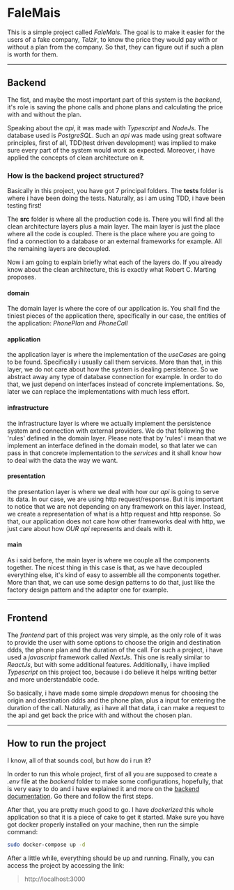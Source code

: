 # FaleMais

This is a simple project called *FaleMais*. The goal is to make it easier for the users of a fake company, *Telzir*, to know the price they would pay with or without a plan from the company. So that, they can figure out if such a plan is worth for them. 

---

## Backend
The fist, and maybe the most important part of this system is the *backend*, it's role is saving the phone calls and phone plans and calculating the price with and without the plan.

Speaking about the *api*, it was made with *Typescript* and *NodeJs*. The database used is *PostgreSQL*. Such an *api* was made using great software principles, first of all, TDD(test driven development) was implied to make sure every part of the system would work as expected. 
Moreover, i have applied the concepts of clean architecture on it.

### How is the backend project structured?
Basically in this project, you have got 7 principal folders. The __tests__ folder is where i have been doing the 
tests. Naturally, as i am using TDD, i have been testing first!

The __src__ folder is where all the production code is. There you will find all the clean architecture layers plus
a main layer. The main layer is just the place where all the code is coupled. There is the place where you are going 
to find a connection to a database or an external frameworks for example. All the remaining layers are decoupled. 

Now i am going to explain briefly what each of the layers do. If you already know about the clean architecture, this is exactly what Robert C. Marting proposes. 

#### domain
The domain layer is where the core of our application is. You shall find the tiniest pieces of the application 
there, specifically in our case, the entities of the application: *PhonePlan* and *PhoneCall*

#### application
the application layer is where the implementation of the *useCases* are going to be found. Specifically i usually call them services. More than that, in this
layer, we do not care about how the system is dealing persistence. So we abstract away any type of database connection for example. In order to do that, we just depend on interfaces instead of concrete implementations. So, later we can replace the implementations with much less effort.

#### infrastructure
the infrastructure layer is where we actually implement the persistence system and connection with external providers. We do that following the 'rules' defined in the domain layer. Please note that by 'rules' i mean that we implement an interface defined in the domain model, so that later we can pass in that concrete implementation to the *services* and it shall know how to deal with the data the way we want.

#### presentation
the presentation layer is where we deal with how our *api* is going to serve its data. In our case, we are using http request/response. But it is important to notice that we are not depending on any framework on this layer. Instead, we create a representation of what is a http request and http response. So that, our application does not care how other frameworks deal with http, we just care about how *OUR* *api*  represents and deals with it. 

#### main
As i said before, the main layer is where we couple all the components together. The nicest thing in this case is that, as we have decoupled everything else, it's kind of easy to assemble all the components together. More than that, we can use some design patterns to do that, just like the factory design pattern and the adapter one for example. 

---

## Frontend
The *frontend* part of this project was very simple, as the only role of it was to provide the user with some options to choose the origin
and destination ddds, the phone plan and the duration of the call. For such a project, i have used a *javascript* framework called *NextJs*. This one is really similar to *ReactJs*, but with some additional features. Additionally, i have implied *Typescript* on this project too, because i do believe
it helps writing better and more understandable code.

So basically, i have made some simple *dropdown* menus for choosing the origin and destination ddds and the phone plan, plus a input for entering the duration of the call. Naturally, as i have all that data, i can make a request to the api and get back the price with and without the chosen plan.

--- 

## How to run the project
I know, all of that sounds cool, but how do i run it?

In order to run this whole project, first of all you are supposed to create a *.env* file at the *backend* folder to make some configurations, 
hopefully, that is very easy to do and i have explained it and more on the [backend documentation](https://github.com/KPMGE/fale-mais/tree/main/backend/documentation#readme). Go there and follow the first steps.

After that, you are pretty much good to go. I have *dockerized* this whole application so that it is a piece of cake to get it started. 
Make sure you have got docker properly installed on your machine, then run the simple command: 

```bash
sudo docker-compose up -d
```

After a little while, everything should be up and running. Finally, you can access the project by accessing the link: 

> http://localhost:3000
